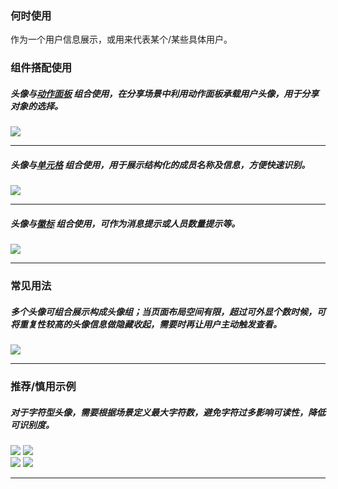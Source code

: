### 何时使用

作为一个用户信息展示，或用来代表某个/某些具体用户。

### 组件搭配使用

##### 头像与[动作面板](./actionSheet ) 组合使用，在分享场景中利用动作面板承载用户头像，用于分享对象的选择。

<div class="item">
    <img src="https://oteam-tdesign-1258344706.cos.ap-guangzhou.myqcloud.com/site/design/mobile-guide/avatar%201-1.png" />
</div>

<hr />

##### 头像与[单元格](./cell) 组合使用，用于展示结构化的成员名称及信息，方便快速识别。

<div class="item">
    <img src="https://oteam-tdesign-1258344706.cos.ap-guangzhou.myqcloud.com/site/design/mobile-guide/avatar%201-2.png" />
</div>

<hr />

##### 头像与[徽标](./badge) 组合使用，可作为消息提示或人员数量提示等。


<div class="item">
    <img src="https://oteam-tdesign-1258344706.cos.ap-guangzhou.myqcloud.com/site/design/mobile-guide/avatar%201-3.png" />
</div>

<hr />

### 常见用法

##### 多个头像可组合展示构成头像组；当页面布局空间有限，超过可外显个数时候，可将重复性较高的头像信息做隐藏收起，需要时再让用户主动触发查看。

<div class="legend">
  <div class="item">
    <img src="https://oteam-tdesign-1258344706.cos.ap-guangzhou.myqcloud.com/site/design/mobile-guide/avatar%202.png" />
  </div>
</div>
  
<hr />


### 推荐/慎用示例

##### 对于字符型头像，需要根据场景定义最大字符数，避免字符过多影响可读性，降低可识别度。

<div class="legend">
  <div class="item">
    <img src="https://oteam-tdesign-1258344706.cos.ap-guangzhou.myqcloud.com/site/design/mobile-guide/avatar%203-1.png" />
    <img class="tag" src="https://oteam-tdesign-1258344706.cos.ap-guangzhou.myqcloud.com/site/doc/good.png" />
  </div>

  <div class="item">
    <img src="https://oteam-tdesign-1258344706.cos.ap-guangzhou.myqcloud.com/site/design/mobile-guide/avatar%203-2.png" />
    <img class="tag" src="https://oteam-tdesign-1258344706.cos.ap-guangzhou.myqcloud.com/site/doc/bad.png" />
  </div>
</div>


<hr />

